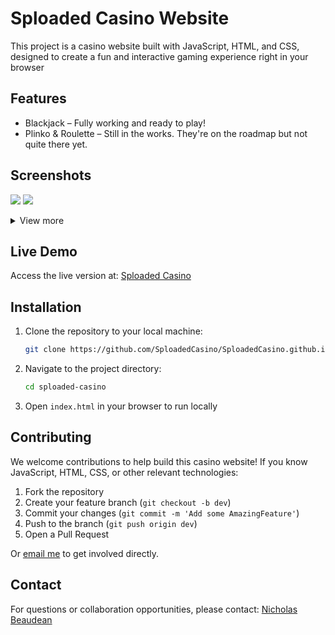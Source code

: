 # Sploaded Casino Website

This project is a casino website built with JavaScript, HTML, and CSS, designed to create a fun and interactive gaming experience right in your browser

## Features

- Blackjack – Fully working and ready to play!
- Plinko & Roulette – Still in the works. They're on the roadmap but not quite there yet.

## Screenshots
<img src="screenshots/homepage.png"></image> <img src="screenshots/gameplay.png"></image>
<details>
  <summary>View more</summary>
  <br>
    <p align="left">
    <img src="screenshots/1.png"></image>
    <img src="screenshots/2.png"></image>
    <img src="screenshots/3.png"></image>
    </p>
</details>

## Live Demo

Access the live version at: [Sploaded Casino](https://sploadedcasino.github.io/)

## Installation

1. Clone the repository to your local machine:

    ```bash
    git clone https://github.com/SploadedCasino/SploadedCasino.github.io.git
    ```

2. Navigate to the project directory:

    ```bash
    cd sploaded-casino
    ```

3. Open `index.html` in your browser to run locally

## Contributing

We welcome contributions to help build this casino website! If you know JavaScript, HTML, CSS, or other relevant technologies:

1. Fork the repository
2. Create your feature branch (`git checkout -b dev`)
3. Commit your changes (`git commit -m 'Add some AmazingFeature'`)
4. Push to the branch (`git push origin dev`)
5. Open a Pull Request

Or [email me](https://mail.google.com/mail/?view=cm&fs=1&to=nicholas.beaudean@students.mot.k12.de.us&su=Coding%20Help%3B%20Sploaded%20Casino) to get involved directly.


## Contact

For questions or collaboration opportunities, please contact:
[Nicholas Beaudean](https://mail.google.com/mail/?view=cm&fs=1&to=nicholas.beaudean@students.mot.k12.de.us)